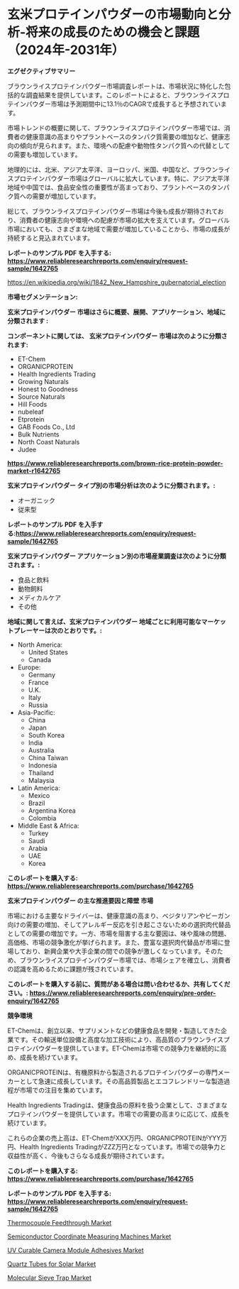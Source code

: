 <p><h1>玄米プロテインパウダーの市場動向と分析-将来の成長のための機会と課題（2024年-2031年）</h1></p><p><strong>エグゼクティブサマリー</strong></p>
<p><p>ブラウンライスプロテインパウダー市場調査レポートは、市場状況に特化した包括的な調査結果を提供しています。このレポートによると、ブラウンライスプロテインパウダー市場は予測期間中に13.1％のCAGRで成長すると予想されています。</p><p>市場トレンドの概要に関して、ブラウンライスプロテインパウダー市場では、消費者の健康意識の高まりやプラントベースのタンパク質需要の増加など、健康志向の傾向が見られます。また、環境への配慮や動物性タンパク質への代替としての需要も増加しています。</p><p>地理的には、北米、アジア太平洋、ヨーロッパ、米国、中国など、ブラウンライスプロテインパウダー市場はグローバルに拡大しています。特に、アジア太平洋地域や中国では、食品安全性の重要性が高まっており、プラントベースのタンパク質への需要が増加しています。</p><p>総じて、ブラウンライスプロテインパウダー市場は今後も成長が期待されており、消費者の健康志向や環境への配慮が市場の拡大を支えています。グローバル市場においても、さまざまな地域で需要が増加していることから、市場の成長が持続すると見込まれています。</p></p>
<p><strong>レポートのサンプル PDF を入手する: <a href="https://www.reliableresearchreports.com/enquiry/request-sample/1642765">https://www.reliableresearchreports.com/enquiry/request-sample/1642765</a></strong></p>
<p><a href="https://en.wikipedia.org/wiki/1842_New_Hampshire_gubernatorial_election">https://en.wikipedia.org/wiki/1842_New_Hampshire_gubernatorial_election</a></p>
<p><strong>市場セグメンテーション:</strong></p>
<p><strong> 玄米プロテインパウダー 市場はさらに概要、展開、アプリケーション、地域に分類されます :</strong></p>
<p><strong>コンポーネントに関しては、 玄米プロテインパウダー 市場は次のように分類されます:</strong></p>
<p><ul><li>ET-Chem</li><li>ORGANICPROTEIN</li><li>Health Ingredients Trading</li><li>Growing Naturals</li><li>Honest to Goodness</li><li>Source Naturals</li><li>Hill Foods</li><li>nubeleaf</li><li>Etprotein</li><li>GAB Foods Co., Ltd</li><li>Bulk Nutrients</li><li>North Coast Naturals</li><li>Judee</li></ul></p>
<p><strong><a href="https://www.reliableresearchreports.com/brown-rice-protein-powder-market-r1642765">https://www.reliableresearchreports.com/brown-rice-protein-powder-market-r1642765</a></strong></p>
<p><strong> 玄米プロテインパウダー タイプ別の市場分析は次のように分類されます。:</strong></p>
<p><ul><li>オーガニック</li><li>従来型</li></ul></p>
<p><strong>レポートのサンプル PDF を入手する:<a href="https://www.reliableresearchreports.com/enquiry/request-sample/1642765">https://www.reliableresearchreports.com/enquiry/request-sample/1642765</a></strong></p>
<p><strong> 玄米プロテインパウダー アプリケーション別の市場産業調査は次のように分類されます。:</strong></p>
<p><ul><li>食品と飲料</li><li>動物飼料</li><li>メディカルケア</li><li>その他</li></ul></p>
<p><strong>地域に関して言えば、玄米プロテインパウダー 地域ごとに利用可能なマーケットプレーヤーは次のとおりです。:</strong></p>
<p><ul>
    <li>
        North America:
        <ul>
            <li>United States</li>
            <li>Canada</li>
        </ul>
    </li>
    <li>
        Europe:
        <ul>
            <li>Germany</li>
            <li>France</li>
            <li>U.K.</li>
            <li>Italy</li>
            <li>Russia</li>
        </ul>
    </li>
    <li>
        Asia-Pacific:
        <ul>
            <li>China</li>
            <li>Japan</li>
            <li>South Korea</li>
            <li>India</li>
            <li>Australia</li>
            <li>China Taiwan</li>
            <li>Indonesia</li>
            <li>Thailand</li>
            <li>Malaysia</li>
        </ul>
    </li>
    <li>
        Latin America:
        <ul>
            <li>Mexico</li>
            <li>Brazil</li>
            <li>Argentina Korea</li>
            <li>Colombia</li>
        </ul>
    </li>
    <li>
        Middle East & Africa:
        <ul>
            <li>Turkey</li>
            <li>Saudi</li>
            <li>Arabia</li>
            <li>UAE</li>
            <li>Korea</li>
        </ul>
    </li>
    </ul></p>
<p><strong>このレポートを購入する: <a href="https://www.reliableresearchreports.com/purchase/1642765">https://www.reliableresearchreports.com/purchase/1642765</a></strong></p>
<p><strong>玄米プロテインパウダー の主な推進要因と障壁 市場</strong></p>
<p><p>市場における主要なドライバーは、健康意識の高まり、ベジタリアンやビーガン向けの需要の増加、そしてアレルギー反応を引き起こさないための選択肉代替品としての需要の増加です。一方、市場を阻害する主な要因は、味や風味の問題、高価格、市場の競争激化が挙げられます。また、豊富な選択肉代替品が市場に登場しており、新興企業や大手企業の間での競争が激しくなっています。そのため、ブラウンライスプロテインパウダー市場では、市場シェアを確立し、消費者の認識を高めるために課題が残されています。</p></p>
<p><strong>このレポートを購入する前に、質問がある場合は問い合わせるか、共有してください。: <a href="https://www.reliableresearchreports.com/enquiry/pre-order-enquiry/1642765">https://www.reliableresearchreports.com/enquiry/pre-order-enquiry/1642765</a></strong></p>
<p><strong>競争環境</strong></p>
<p><p>ET-Chemは、創立以来、サプリメントなどの健康食品を開発・製造してきた企業です。その輸送単位設備と高度な加工技術により、高品質のブラウンライスプロテインパウダーを提供しています。ET-Chemは市場での競争力を継続的に高め、成長を続けています。</p><p>ORGANICPROTEINは、有機原料から製造されるプロテインパウダーの専門メーカーとして急速に成長しています。その高品質製品とエコフレンドリーな製造過程が市場での注目を集めています。</p><p>Health Ingredients Tradingは、健康食品の原料を扱う企業として、さまざまなプロテインパウダーを提供しています。市場での需要の高まりに応じて、成長を続けています。</p><p>これらの企業の売上高は、ET-ChemがXXX万円、ORGANICPROTEINがYYY万円、Health Ingredients TradingがZZZ万円となっています。市場での競争力と収益性が高く、今後もさらなる成長が期待されています。</p></p>
<p><strong>このレポートを購入する: <a href="https://www.reliableresearchreports.com/purchase/1642765">https://www.reliableresearchreports.com/purchase/1642765</a></strong></p>
<p><strong>レポートのサンプル PDF を入手する: <a href="https://www.reliableresearchreports.com/enquiry/request-sample/1642765">https://www.reliableresearchreports.com/enquiry/request-sample/1642765</a></strong><strong></strong></p>
<p><p><a href="https://github.com/donaldnnellyjhs/Market-Research-Report-List-1/blob/main/thermocouple-feedthrough-market.md">Thermocouple Feedthrough Market</a></p><p><a href="https://medium.com/@connor.marshall794/global-semiconductor-coordinate-measuring-machines-market-size-is-expected-to-reach-at-a-cagr-of-5-6-91a024627f94">Semiconductor Coordinate Measuring Machines Market</a></p><p><a href="https://medium.com/@charityrice1939/global-uv-curable-camera-module-adhesives-market-trends-insights-into-growth-opportunities-and-6fa29cc3389b">UV Curable Camera Module Adhesives Market</a></p><p><a href="https://issuu.com/reportprime-2/docs/quartz-tubes-for-solar-market-size-2030.pptx">Quartz Tubes for Solar Market</a></p><p><a href="https://github.com/barbarakbess8920/Market-Research-Report-List-1/blob/main/molecular-sieve-trap-market.md">Molecular Sieve Trap Market</a></p></p>